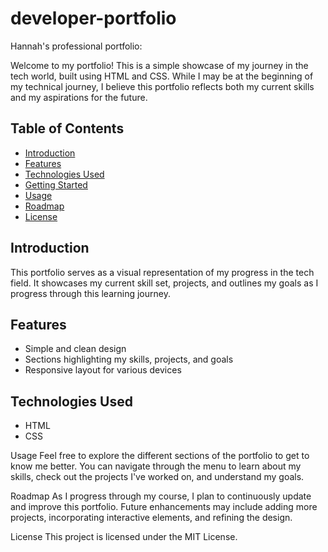 # developer-portfolio
Hannah's professional portfolio:

Welcome to my portfolio! This is a simple showcase of my journey in the tech world, built using HTML and CSS. While I may be at the beginning of my technical journey, I believe this portfolio reflects both my current skills and my aspirations for the future.

## Table of Contents

- [Introduction](#introduction)
- [Features](#features)
- [Technologies Used](#technologies-used)
- [Getting Started](#getting-started)
- [Usage](#usage)
- [Roadmap](#roadmap)
- [License](#license)

## Introduction

This portfolio serves as a visual representation of my progress in the tech field. It showcases my current skill set, projects, and outlines my goals as I progress through this learning journey.

## Features

- Simple and clean design
- Sections highlighting my skills, projects, and goals
- Responsive layout for various devices

## Technologies Used

- HTML
- CSS

Usage
Feel free to explore the different sections of the portfolio to get to know me better. You can navigate through the menu to learn about my skills, check out the projects I've worked on, and understand my goals.

Roadmap
As I progress through my course, I plan to continuously update and improve this portfolio. Future enhancements may include adding more projects, incorporating interactive elements, and refining the design.

License
This project is licensed under the MIT License.


